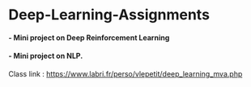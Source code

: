 # Deep-Learning-Assignments

#### - Mini project on Deep Reinforcement Learning

#### - Mini project on NLP.

Class link : https://www.labri.fr/perso/vlepetit/deep_learning_mva.php


